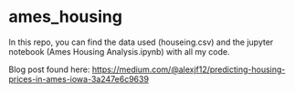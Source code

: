 # ames_housing

In this repo, you can find the data used (houseing.csv) and the jupyter notebook (Ames Housing Analysis.ipynb) with all my code.

Blog post found here:
https://medium.com/@alexjf12/predicting-housing-prices-in-ames-iowa-3a247e6c9639
